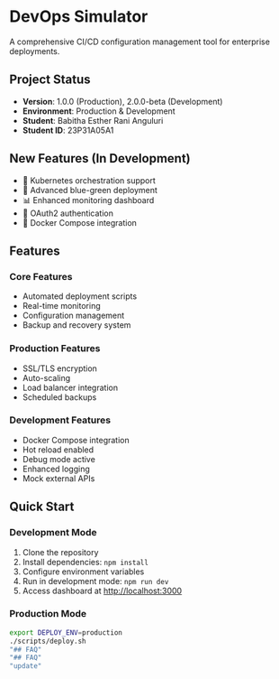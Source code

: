 # DevOps Simulator

A comprehensive CI/CD configuration management tool for enterprise deployments.

## Project Status

- **Version**: 1.0.0 (Production), 2.0.0-beta (Development)
- **Environment**: Production & Development
- **Student**: Babitha Esther Rani Anguluri
- **Student ID**: 23P31A05A1

## New Features (In Development)
- 🚀 Kubernetes orchestration support
- 🔄 Advanced blue-green deployment
- 📊 Enhanced monitoring dashboard
- 🔐 OAuth2 authentication
- 🐳 Docker Compose integration

## Features
### Core Features
- Automated deployment scripts
- Real-time monitoring
- Configuration management
- Backup and recovery system

### Production Features
- SSL/TLS encryption
- Auto-scaling
- Load balancer integration 
- Scheduled backups

### Development Features
- Docker Compose integration
- Hot reload enabled
- Debug mode active
- Enhanced logging
- Mock external APIs

## Quick Start
### Development Mode
1. Clone the repository  
2. Install dependencies: `npm install`  
3. Configure environment variables  
4. Run in development mode: `npm run dev`  
5. Access dashboard at [http://localhost:3000](http://localhost:3000)

### Production Mode
```bash
export DEPLOY_ENV=production
./scripts/deploy.sh
"## FAQ" 
"## FAQ" 
"update" 

